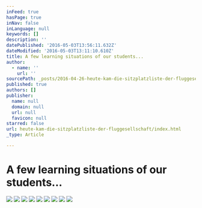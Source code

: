 ```yaml
---
inFeed: true
hasPage: true
inNav: false
inLanguage: null
keywords: []
description: ''
datePublished: '2016-05-03T13:56:11.632Z'
dateModified: '2016-05-03T13:11:10.610Z'
title: A few learning situations of our students...
author:
  - name: ''
    url: ''
sourcePath: _posts/2016-04-26-heute-kam-die-sitzplatzliste-der-fluggesellschaft.md
published: true
authors: []
publisher:
  name: null
  domain: null
  url: null
  favicon: null
starred: false
url: heute-kam-die-sitzplatzliste-der-fluggesellschaft/index.html
_type: Article

---
```

# A few learning situations of our students...
![](https://the-grid-user-content.s3-us-west-2.amazonaws.com/3ebe1139-8bad-4540-b5f9-1138feb99a47.jpg)
![](https://the-grid-user-content.s3-us-west-2.amazonaws.com/97e9cf89-27da-4538-9bc8-d70f135fe6ea.jpg)
![](https://the-grid-user-content.s3-us-west-2.amazonaws.com/efad61cf-1dae-4dda-a49f-8f0fcb88380b.jpg)
![](https://the-grid-user-content.s3-us-west-2.amazonaws.com/046e18e7-8215-41b2-a975-aa6166bf3544.jpg)
![](https://the-grid-user-content.s3-us-west-2.amazonaws.com/bd890e3f-9961-4003-8d5c-cb48a1a140f5.jpg)
![](https://the-grid-user-content.s3-us-west-2.amazonaws.com/94439be9-8750-49f0-8753-1f6ff50ea3fb.jpg)
![](https://the-grid-user-content.s3-us-west-2.amazonaws.com/5576f1d6-406e-438d-81e4-2908a5e52974.jpg)
![](https://the-grid-user-content.s3-us-west-2.amazonaws.com/17e7b494-996d-48aa-9bcb-d0145865d064.jpg)
![](https://the-grid-user-content.s3-us-west-2.amazonaws.com/83d958e9-43cc-4867-b75b-de8fae3cdef8.jpg)
